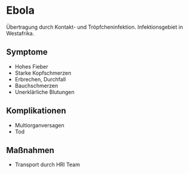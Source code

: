 # Ebola
Übertragung durch Kontakt- und Tröpfcheninfektion. Infektionsgebiet in Westafrika.

## Symptome
+ Hohes Fieber
+ Starke Kopfschmerzen
+ Erbrechen, Durchfall
+ Bauchschmerzen
+ Unerklärliche Blutungen

## Komplikationen
+ Multiorganversagen
+ Tod

## Maßnahmen
+ Transport durch HRI Team
